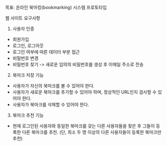 목표: 온라인 북마킹(bookmarking) 시스템 프로토타입

웹 사이트 요구사항
1. 사용자 인증
- 회원가입
- 로그인, 로그아웃
- 로그인 여부에 따른 데이터 부분 접근
- 비밀번호 변경
- 비밀번호 찾기 
    -> 새로운 임의의 비밀번호를 생성 후 이메일 주소로 전송

2. 북마크 저장 기능
- 사용자가 자신의 북마크를 볼 수 있어야 한다.
- 사용자가 새로운 북마크를 추가할 수 있어야 하며, 정상적인 URL인지 검사할 수 있어야 한다.
- 사용자가 북마크를 삭제할 수 있어야 한다.

3. 북마크 추천 기능
- 현재 로그인된 사용자와 동일한 북마크를 갖는 다른 사용자들을 찾은 후 
그들이 등록한 다른 북마크를 추천. 
(단, 최소 두 명 이상의 다른 사용자들이 등록한 북마크만 추천)

